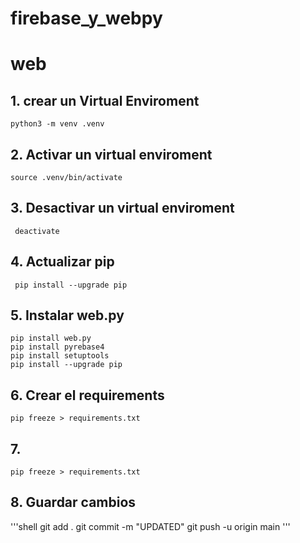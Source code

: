 # firebase_y_webpy
# web

## 1. crear un Virtual Enviroment 
```shell
python3 -m venv .venv
```
## 2. Activar un virtual enviroment
```shell
source .venv/bin/activate
```
## 3. Desactivar un virtual enviroment
```shell
 deactivate
 ```
 ## 4. Actualizar pip
 ```shell
  pip install --upgrade pip
  ```
## 5. Instalar web.py
 ```shell
 pip install web.py
 pip install pyrebase4  
pip install setuptools
pip install --upgrade pip 
 ```
 ## 6. Crear el requirements
 ```shell
 pip freeze > requirements.txt
 ```
 
 ## 7. 
 ```shell
 pip freeze > requirements.txt
 ```
 ## 8. Guardar cambios 
 '''shell
  git add .
  git commit -m "UPDATED"
  git push -u origin main
  '''
  